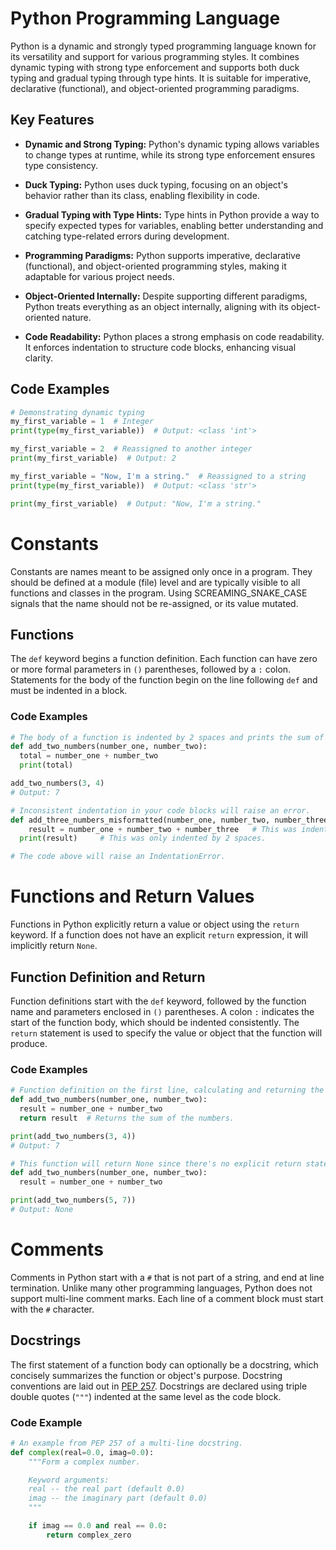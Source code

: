 # Python Programming Language

Python is a dynamic and strongly typed programming language known for its versatility and support for various programming styles. It combines dynamic typing with strong type enforcement and supports both duck typing and gradual typing through type hints. It is suitable for imperative, declarative (functional), and object-oriented programming paradigms.

## Key Features

- **Dynamic and Strong Typing:** Python's dynamic typing allows variables to change types at runtime, while its strong type enforcement ensures type consistency.

- **Duck Typing:** Python uses duck typing, focusing on an object's behavior rather than its class, enabling flexibility in code.

- **Gradual Typing with Type Hints:** Type hints in Python provide a way to specify expected types for variables, enabling better understanding and catching type-related errors during development.

- **Programming Paradigms:** Python supports imperative, declarative (functional), and object-oriented programming styles, making it adaptable for various project needs.

- **Object-Oriented Internally:** Despite supporting different paradigms, Python treats everything as an object internally, aligning with its object-oriented nature.

- **Code Readability:** Python places a strong emphasis on code readability. It enforces indentation to structure code blocks, enhancing visual clarity.

## Code Examples

```python
# Demonstrating dynamic typing
my_first_variable = 1  # Integer
print(type(my_first_variable))  # Output: <class 'int'>

my_first_variable = 2  # Reassigned to another integer
print(my_first_variable)  # Output: 2

my_first_variable = "Now, I'm a string."  # Reassigned to a string
print(type(my_first_variable))  # Output: <class 'str'>

print(my_first_variable)  # Output: "Now, I'm a string."
```

# Constants

Constants are names meant to be assigned only once in a program. They should be defined at a module (file) level and are typically visible to all functions and classes in the program. Using SCREAMING_SNAKE_CASE signals that the name should not be re-assigned, or its value mutated.

## Functions

The `def` keyword begins a function definition. Each function can have zero or more formal parameters in `()` parentheses, followed by a `:` colon. Statements for the body of the function begin on the line following `def` and must be indented in a block.

### Code Examples

```python
# The body of a function is indented by 2 spaces and prints the sum of the numbers.
def add_two_numbers(number_one, number_two):
  total = number_one + number_two
  print(total)

add_two_numbers(3, 4)
# Output: 7

# Inconsistent indentation in your code blocks will raise an error.
def add_three_numbers_misformatted(number_one, number_two, number_three):
    result = number_one + number_two + number_three   # This was indented by 4 spaces.
  print(result)     # This was only indented by 2 spaces.

# The code above will raise an IndentationError.
```

# Functions and Return Values

Functions in Python explicitly return a value or object using the `return` keyword. If a function does not have an explicit `return` expression, it will implicitly return `None`.

## Function Definition and Return

Function definitions start with the `def` keyword, followed by the function name and parameters enclosed in `()` parentheses. A colon `:` indicates the start of the function body, which should be indented consistently. The `return` statement is used to specify the value or object that the function will produce.

### Code Examples

```python
# Function definition on the first line, calculating and returning the sum of the numbers.
def add_two_numbers(number_one, number_two):
  result = number_one + number_two
  return result  # Returns the sum of the numbers.

print(add_two_numbers(3, 4))
# Output: 7

# This function will return None since there's no explicit return statement.
def add_two_numbers(number_one, number_two):
  result = number_one + number_two

print(add_two_numbers(5, 7))
# Output: None
```

# Comments

Comments in Python start with a `#` that is not part of a string, and end at line termination. Unlike many other programming languages, Python does not support multi-line comment marks. Each line of a comment block must start with the `#` character.

## Docstrings

The first statement of a function body can optionally be a docstring, which concisely summarizes the function or object's purpose. Docstring conventions are laid out in [PEP 257](https://www.python.org/dev/peps/pep-0257/). Docstrings are declared using triple double quotes (`"""`) indented at the same level as the code block.

### Code Example

```python
# An example from PEP 257 of a multi-line docstring.
def complex(real=0.0, imag=0.0):
    """Form a complex number.

    Keyword arguments:
    real -- the real part (default 0.0)
    imag -- the imaginary part (default 0.0)
    """

    if imag == 0.0 and real == 0.0:
        return complex_zero
```

